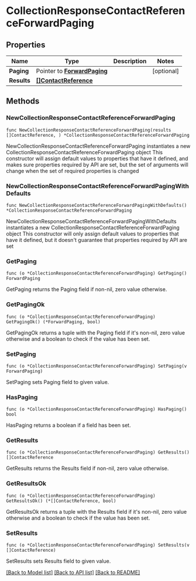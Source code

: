 # CollectionResponseContactReferenceForwardPaging

## Properties

Name | Type | Description | Notes
------------ | ------------- | ------------- | -------------
**Paging** | Pointer to [**ForwardPaging**](ForwardPaging.md) |  | [optional] 
**Results** | [**[]ContactReference**](ContactReference.md) |  | 

## Methods

### NewCollectionResponseContactReferenceForwardPaging

`func NewCollectionResponseContactReferenceForwardPaging(results []ContactReference, ) *CollectionResponseContactReferenceForwardPaging`

NewCollectionResponseContactReferenceForwardPaging instantiates a new CollectionResponseContactReferenceForwardPaging object
This constructor will assign default values to properties that have it defined,
and makes sure properties required by API are set, but the set of arguments
will change when the set of required properties is changed

### NewCollectionResponseContactReferenceForwardPagingWithDefaults

`func NewCollectionResponseContactReferenceForwardPagingWithDefaults() *CollectionResponseContactReferenceForwardPaging`

NewCollectionResponseContactReferenceForwardPagingWithDefaults instantiates a new CollectionResponseContactReferenceForwardPaging object
This constructor will only assign default values to properties that have it defined,
but it doesn't guarantee that properties required by API are set

### GetPaging

`func (o *CollectionResponseContactReferenceForwardPaging) GetPaging() ForwardPaging`

GetPaging returns the Paging field if non-nil, zero value otherwise.

### GetPagingOk

`func (o *CollectionResponseContactReferenceForwardPaging) GetPagingOk() (*ForwardPaging, bool)`

GetPagingOk returns a tuple with the Paging field if it's non-nil, zero value otherwise
and a boolean to check if the value has been set.

### SetPaging

`func (o *CollectionResponseContactReferenceForwardPaging) SetPaging(v ForwardPaging)`

SetPaging sets Paging field to given value.

### HasPaging

`func (o *CollectionResponseContactReferenceForwardPaging) HasPaging() bool`

HasPaging returns a boolean if a field has been set.

### GetResults

`func (o *CollectionResponseContactReferenceForwardPaging) GetResults() []ContactReference`

GetResults returns the Results field if non-nil, zero value otherwise.

### GetResultsOk

`func (o *CollectionResponseContactReferenceForwardPaging) GetResultsOk() (*[]ContactReference, bool)`

GetResultsOk returns a tuple with the Results field if it's non-nil, zero value otherwise
and a boolean to check if the value has been set.

### SetResults

`func (o *CollectionResponseContactReferenceForwardPaging) SetResults(v []ContactReference)`

SetResults sets Results field to given value.



[[Back to Model list]](../README.md#documentation-for-models) [[Back to API list]](../README.md#documentation-for-api-endpoints) [[Back to README]](../README.md)


